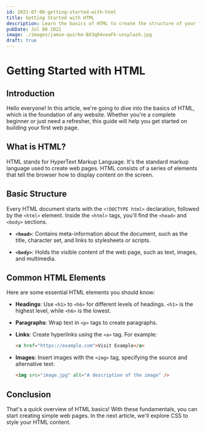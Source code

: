 ```yaml
---
id: 2021-07-08-getting-started-with-html
title: Getting Started with HTML
description: Learn the basics of HTML to create the structure of your first website.
pubDate: Jul 08 2021
image: ./images/jamie-quirke-BX3qD4veaFk-unsplash.jpg
draft: true
---
```


# Getting Started with HTML

## Introduction

Hello everyone! In this article, we're going to dive into the basics of HTML, which is the foundation of any
website. Whether you're a complete beginner or just need a refresher, this guide will help you get started on
building your first web page.

## What is HTML?

HTML stands for HyperText Markup Language. It's the standard markup language used to create web pages. HTML
consists of a series of elements that tell the browser how to display content on the screen.

## Basic Structure

Every HTML document starts with the `<!DOCTYPE html>` declaration, followed by the `<html>` element. Inside the
`<html>` tags, you'll find the `<head>` and `<body>` sections.

- **`<head>`**: Contains meta-information about the document, such as the title, character set, and links to
  stylesheets or scripts.

- **`<body>`**: Holds the visible content of the web page, such as text, images, and multimedia.

## Common HTML Elements

Here are some essential HTML elements you should know:

- **Headings**: Use `<h1>` to `<h6>` for different levels of headings. `<h1>` is the highest level, while `<h6>`
  is the lowest.

- **Paragraphs**: Wrap text in `<p>` tags to create paragraphs.

- **Links**: Create hyperlinks using the `<a>` tag. For example:

  ```html
  <a href="https://example.com">Visit Example</a>
  ```

- **Images**: Insert images with the `<img>` tag, specifying the source and alternative text:

  ```html
  <img src="image.jpg" alt="A description of the image" />
  ```

## Conclusion

That's a quick overview of HTML basics! With these fundamentals, you can start creating simple web pages. In the
next article, we'll explore CSS to style your HTML content.
